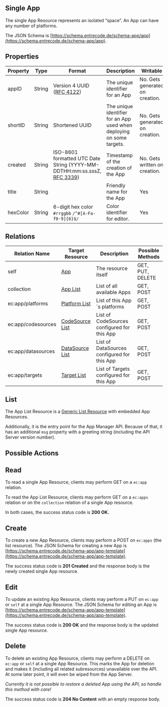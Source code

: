 ## Single App

The single App Resource represents an isolated “space”. An App can have any number of platforms. 

The JSON Schema is [https://schema.entrecode.de/schema-app/app](https://schema.entrecode.de/schema-app/app).

## Properties

| Property | Type | Format | Description | Writable |
|----------|------|--------|-------------|----------|
|appID| String | Version 4 UUID ([RFC 4122](http://tools.ietf.org/html/rfc4122))| The unique identifier for an App | No. Gets generated on creation. |
|shortID| String | Shortened UUID| The unique identifier for an App used when deploying on some targets. | No. Gets generated on creation. |
|created| String| ISO-8601 formatted UTC Date String (YYYY-MM-DDTHH:mm:ss.sssZ, [RFC 3339](http://tools.ietf.org/html/rfc3339))| Timestamp of the creation of the App| No. Gets written on creation. |
|title|String||Friendly name for the App|Yes|
|hexColor|String|6-digit hex color `#rrggbb` `/^#[A-Fa-f0-9]{6}$/`|Color identifier for editor.|Yes|

## Relations

| Relation Name | Target Resource | Description |Possible Methods |
|---------------|-----------------|-------------|-----------------|
| self          | [App](#)| The resource itself | GET, PUT, DELETE |
| collection    | [App List](#list)| List of all available Apps | GET, POST|
| ec:app/platforms | [Platform List](./platform/#list) | List of this App´s platforms | GET, POST |
| ec:app/codesources | [CodeSource List](./codesource/#list) | List of CodeSources configured for this App | GET, POST |
| ec:app/datasources | [DataSource List](./datasource/#list) | List of DataSources configured for this App | GET, POST |
| ec:app/targets | [Target List](./target/#list) | List of Targets configured for this App | GET, POST |

## List

The App List Resource is a [Generic List Resource](/#generic-list-resources) with embedded App Resources.

Additionally, it is the entry point for the App Manager API. Because of that, it has an additional `msg` property with a greeting string (including the API Server version number). 

## Possible Actions

## Read

To read a single App Resource, clients may perform GET on a `ec:app` relation.

To read the App List Resource, clients may perform GET on a `ec:apps` relation or on the `collection` relation of a single App resource.

In both cases, the success status code is **200 OK.**

## Create

To create a new App Resource, clients may perform a POST on `ec:apps` (the list resource). The JSON Schema for creating a new App is [https://schema.entrecode.de/schema-app/app-template](https://schema.entrecode.de/schema-app/app-template). 

The success status code is **201 Created** and the response body is the newly created single App resource.

## Edit

To update an existing App Resource, clients may perform a PUT on `ec:app` or `self` at a single App Resource. The JSON Schema for editing an App is [https://schema.entrecode.de/schema-app/app-template](https://schema.entrecode.de/schema-app/app-template). 

The success status code is **200 OK** and the response body is the updated single App resource.

## Delete

To delete an existing App Resource, clients may perform a DELETE on `ec:app` or `self` at a single App Resource. This marks the App for deletion and makes it (including all related subresources) unavailable over the API. At some later point, it will even be wiped from the App Server.

*Currently it is not possible to restore a deleted App using the API, so handle this method with care!*

The success status code is **204 No Content** with an empty response body.
